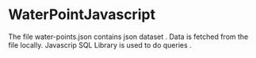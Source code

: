 # WaterPointJavascript
The file water-points.json contains json dataset .
Data is fetched from the file locally.
Javascrip SQL Library is used to do queries .
